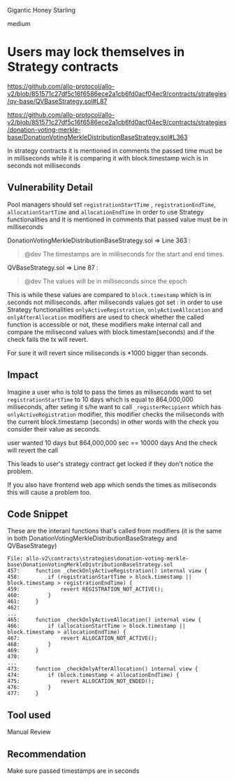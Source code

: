 Gigantic Honey Starling

medium

# Users may lock themselves in Strategy contracts
https://github.com/allo-protocol/allo-v2/blob/851571c27df5c16f6586ece2a1cb6fd0acf04ec9/contracts/strategies/qv-base/QVBaseStrategy.sol#L87

https://github.com/allo-protocol/allo-v2/blob/851571c27df5c16f6586ece2a1cb6fd0acf04ec9/contracts/strategies/donation-voting-merkle-base/DonationVotingMerkleDistributionBaseStrategy.sol#L363

In strategy contracts it is mentioned in comments the passed time must be in milliseconds while it is comparing it with block.timestamp wich is in seconds not milliseconds

## Vulnerability Detail

Pool managers should set `registrationStartTime` , `registrationEndTime`, `allocationStartTime` and `allocationEndTime` in order to use Strategy functionalities and it is mentioned in comments that passed value must be in milliseconds

DonationVotingMerkleDistributionBaseStrategy.sol => Line 363 :
> @dev The timestamps are in milliseconds for the start and end times.

QVBaseStrategy.sol => Line 87 : 
> @dev The values will be in milliseconds since the epoch

This is while these values are compared to `block.timestamp` which is in seconds not milliseconds. after miliseconds values got set : in order to use Strategy functionalities `onlyActiveRegistration`, `onlyActiveAllocation` and  `onlyAfterAllocation` modifiers are used to check whether the called function is accessible or not, these modifiers make internal call and compare the milisecond values with block.timestam(seconds) and if the check fails the tx will revert.

For sure it will revert since miliseconds is *1000 bigger than seconds.

## Impact

Imagine a user who is told to pass the times as miliseconds want to set `registrationStartTime` to 10 days which is equal to 864,000,000
miliseconds, after seting it s/he want to call `_registerRecipient` which has `onlyActiveRegistration` modifier, this modifier checks the miliseconds with the current block.timestamp (seconds) in other words with the check you consider their value as seconds.

user wanted 10 days but  864,000,000 sec == 10000 days And the check will revert the call

This leads to user's strategy contract get locked if they don't notice the problem.

If you also have frontend web app which sends the times as miliseconds this will cause a problem too.

## Code Snippet

These are the interanl functions that's called from modifiers (it is the same in both DonationVotingMerkleDistributionBaseStrategy and QVBaseStrategy)
```solidity
File: allo-v2\contracts\strategies\donation-voting-merkle-base\DonationVotingMerkleDistributionBaseStrategy.sol
457:     function _checkOnlyActiveRegistration() internal view {
458:         if (registrationStartTime > block.timestamp || block.timestamp > registrationEndTime) {
459:             revert REGISTRATION_NOT_ACTIVE();
460:         }
461:     }
462: 
...
465:     function _checkOnlyActiveAllocation() internal view {
466:         if (allocationStartTime > block.timestamp || block.timestamp > allocationEndTime) {
467:             revert ALLOCATION_NOT_ACTIVE();
468:         }
469:     }
470: 
...
473:     function _checkOnlyAfterAllocation() internal view {
474:         if (block.timestamp < allocationEndTime) {
475:             revert ALLOCATION_NOT_ENDED();
476:         }
477:     }
```

## Tool used

Manual Review

## Recommendation
Make sure passed timestamps are in seconds 
